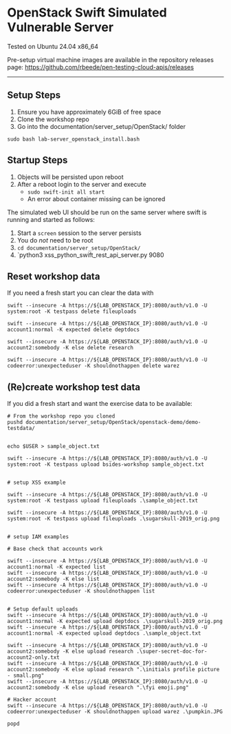# OpenStack Swift Simulated Vulnerable Server

Tested on Ubuntu 24.04 x86_64

Pre-setup virtual machine images are available in the repository releases page: https://github.com/rbeede/pen-testing-cloud-apis/releases

---

## Setup Steps

1. Ensure you have approximately 6GiB of free space
1. Clone the workshop repo
1. Go into the documentation/server_setup/OpenStack/ folder

`sudo bash lab-server_openstack_install.bash`

## Startup Steps

1. Objects will be persisted upon reboot
1. After a reboot login to the server and execute
   - `sudo swift-init all start`
   - An error about container missing can be ignored
   
The simulated web UI should be run on the same server where swift is running and started as follows:
1. Start a `screen` session to the server persists
1. You do _not_ need to be root
1. `cd documentation/server_setup/OpenStack/`
1. `python3 xss_python_swift_rest_api_server.py 9080

## Reset workshop data

If you need a fresh start you can clear the data with

```shell
swift --insecure -A https://${LAB_OPENSTACK_IP}:8080/auth/v1.0 -U system:root -K testpass delete fileuploads

swift --insecure -A https://${LAB_OPENSTACK_IP}:8080/auth/v1.0 -U account1:normal -K expected delete deptdocs

swift --insecure -A https://${LAB_OPENSTACK_IP}:8080/auth/v1.0 -U account2:somebody -K else delete research 

swift --insecure -A https://${LAB_OPENSTACK_IP}:8080/auth/v1.0 -U codeerror:unexpecteduser -K shouldnothappen delete warez
```

## (Re)create workshop test data

If you did a fresh start and want the exercise data to be available:

```shell
# From the workshop repo you cloned
pushd documentation/server_setup/OpenStack/openstack-demo/demo-testdata/
```

```shell

echo $USER > sample_object.txt

swift --insecure -A https://${LAB_OPENSTACK_IP}:8080/auth/v1.0 -U system:root -K testpass upload bsides-workshop sample_object.txt


# setup XSS example

swift --insecure -A https://${LAB_OPENSTACK_IP}:8080/auth/v1.0 -U system:root -K testpass upload fileuploads .\sample_object.txt

swift --insecure -A https://${LAB_OPENSTACK_IP}:8080/auth/v1.0 -U system:root -K testpass upload fileuploads .\sugarskull-2019_orig.png


# setup IAM examples

# Base check that accounts work

swift --insecure -A https://${LAB_OPENSTACK_IP}:8080/auth/v1.0 -U account1:normal -K expected list
swift --insecure -A https://${LAB_OPENSTACK_IP}:8080/auth/v1.0 -U account2:somebody -K else list
swift --insecure -A https://${LAB_OPENSTACK_IP}:8080/auth/v1.0 -U codeerror:unexpecteduser -K shouldnothappen list


# Setup default uploads
swift --insecure -A https://${LAB_OPENSTACK_IP}:8080/auth/v1.0 -U account1:normal -K expected upload deptdocs .\sugarskull-2019_orig.png
swift --insecure -A https://${LAB_OPENSTACK_IP}:8080/auth/v1.0 -U account1:normal -K expected upload deptdocs .\sample_object.txt

swift --insecure -A https://${LAB_OPENSTACK_IP}:8080/auth/v1.0 -U account2:somebody -K else upload research .\super-secret-doc-for-account2-only.txt
swift --insecure -A https://${LAB_OPENSTACK_IP}:8080/auth/v1.0 -U account2:somebody -K else upload research ".\initials profile picture - small.png"
swift --insecure -A https://${LAB_OPENSTACK_IP}:8080/auth/v1.0 -U account2:somebody -K else upload research ".\fyi emoji.png"

# Hacker account
swift --insecure -A https://${LAB_OPENSTACK_IP}:8080/auth/v1.0 -U codeerror:unexpecteduser -K shouldnothappen upload warez .\pumpkin.JPG
```


```shell
popd
```